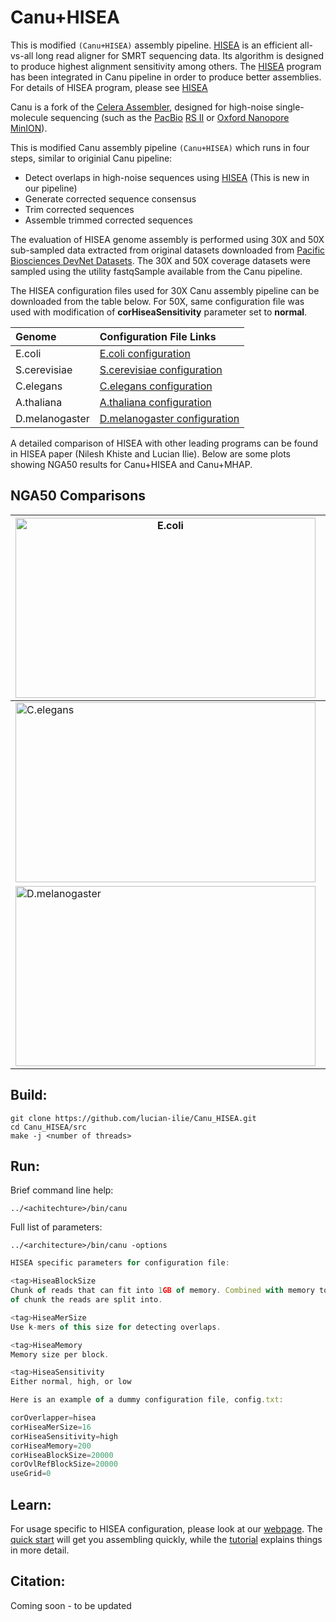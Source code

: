 # Canu+HISEA

This is modified `(Canu+HISEA)` assembly pipeline. [HISEA](https://github.com/lucian-ilie/HISEA) is an efficient all-vs-all long read aligner for SMRT sequencing data. Its algorithm is designed to produce highest alignment sensitivity among others. The [HISEA](https://github.com/lucian-ilie/HISEA) program has been integrated in Canu pipeline in order to produce better assemblies. For details of HISEA program, please see [HISEA](https://github.com/lucian-ilie/HISEA)

Canu is a fork of the [Celera Assembler](http://wgs-assembler.sourceforge.net/wiki/index.php?title=Main_Page), designed for high-noise single-molecule sequencing (such as the [PacBio](http://www.pacb.com) [RS II](http://www.pacb.com/products-and-services/pacbio-systems/rsii/) or [Oxford Nanopore](https://www.nanoporetech.com/) [MinION](https://www.nanoporetech.com/products-services/minion-mki)).

This is modified Canu assembly pipeline `(Canu+HISEA)` which runs in four steps, similar to originial Canu pipeline:

* Detect overlaps in high-noise sequences using [HISEA](https://github.com/lucian-ilie/HISEA) (This is new in our pipeline)
* Generate corrected sequence consensus
* Trim corrected sequences
* Assemble trimmed corrected sequences

The evaluation of HISEA genome assembly is performed using 30X and 50X sub-sampled data extracted from original datasets downloaded from [Pacific Biosciences DevNet Datasets](https://github.com/PacificBiosciences/DevNet/wiki/Datasets). The 30X and 50X coverage datasets were sampled using the utility fastqSample available from the Canu pipeline.

The HISEA configuration files used for 30X Canu assembly pipeline can be downloaded from the table below. For 50X, same configuration file was used with modification of __corHiseaSensitivity__ parameter set to __normal__.

Genome | Configuration File Links
:--- | :--- 
E.coli | [E.coli configuration](http://www.csd.uwo.ca/faculty/ilie/HISEA/conf_files/ecoli_conf.txt) 
S.cerevisiae | [S.cerevisiae configuration](http://www.csd.uwo.ca/faculty/ilie/HISEA/conf_files/scerevisiae_conf.txt)
C.elegans | [C.elegans configuration](http://www.csd.uwo.ca/faculty/ilie/HISEA/conf_files/celegans_conf.txt)
A.thaliana | [A.thaliana configuration](http://www.csd.uwo.ca/faculty/ilie/HISEA/conf_files/arabidopsis_conf.txt)
D.melanogaster | [D.melanogaster configuration](http://www.csd.uwo.ca/faculty/ilie/HISEA/conf_files/drosophila_conf.txt)

A detailed comparison of HISEA with other leading programs can be found in HISEA paper (Nilesh Khiste and Lucian Ilie). Below are some plots showing NGA50 results for Canu+HISEA and Canu+MHAP.

## NGA50 Comparisons 

<img src="http://www.csd.uwo.ca/faculty/ilie/HISEA/images/nga50_ecoli.jpg" width="480" height="288" alt="E.coli"> | <img src="http://www.csd.uwo.ca/faculty/ilie/HISEA/images/nga50_scerevisiae.jpg" width="480" height="288" alt="S.cerevisiae"> 
--- | --- 
<img src="http://www.csd.uwo.ca/faculty/ilie/HISEA/images/nga50_celegans.jpg" width="480" height="288" alt="C.elegans"> | <img src="http://www.csd.uwo.ca/faculty/ilie/HISEA/images/nga50_Arabidopsis.jpg" width="480" height="288" alt="A.thaliana">
<img src="http://www.csd.uwo.ca/faculty/ilie/HISEA/images/nga50_droso.jpg" width="480" height="288" alt="D.melanogaster"> |


## Build:

    git clone https://github.com/lucian-ilie/Canu_HISEA.git
    cd Canu_HISEA/src
    make -j <number of threads>

## Run:

Brief command line help:

    ../<achitechture>/bin/canu
    

Full list of parameters:

    ../<architecture>/bin/canu -options

```javascript 
HISEA specific parameters for configuration file:

<tag>HiseaBlockSize
Chunk of reads that can fit into 1GB of memory. Combined with memory to compute the size
of chunk the reads are split into.

<tag>HiseaMerSize
Use k-mers of this size for detecting overlaps.

<tag>HiseaMemory
Memory size per block.

<tag>HiseaSensitivity
Either normal, high, or low

Here is an example of a dummy configuration file, config.txt:

corOverlapper=hisea
corHiseaMerSize=16
corHiseaSensitivity=high
corHiseaMemory=200
corHiseaBlockSize=20000
corOvlRefBlockSize=20000
useGrid=0
```        
    
## Learn:

For usage specific to HISEA configuration, please look at our [webpage](http://www.csd.uwo.ca/faculty/ilie/HISEA/). The [quick start](http://canu.readthedocs.io/en/stable/quick-start.html) will get you assembling quickly, while the [tutorial](http://canu.readthedocs.io/en/stable/tutorial.html) explains things in more detail. 

## Citation:

Coming soon - to be updated
 
